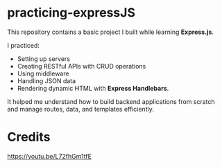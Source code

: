# practicing-expressJS

This repository contains a basic project I built while learning **Express.js**.

I practiced:

- Setting up servers
- Creating RESTful APIs with CRUD operations
- Using middleware
- Handling JSON data
- Rendering dynamic HTML with **Express Handlebars**.

It helped me understand how to build backend applications from scratch and manage routes, data, and templates efficiently.


# Credits

https://youtu.be/L72fhGm1tfE
